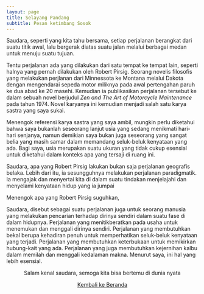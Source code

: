 ```yaml
---
layout: page
title: Selayang Pandang
subtitle: Pesan ketimbang Sosok
---
```


Saudara, seperti yang kita tahu bersama, setiap perjalanan berangkat dari suatu titik awal,
lalu bergerak diatas suatu jalan melalui berbagai medan untuk menuju suatu tujuan.

Tentu perjalanan ada yang dilakukan dari satu tempat ke tempat lain, 
seperti halnya yang pernah dilakukan oleh Robert Pirsig.
Seorang novelis filosofis yang melakukan perjlanan dari Minnessota ke Montana melalui Dakota
dengan mengendarai sepeda motor miliknya pada awal pertengahan paruh ke dua abad ke 20 masehi.
Kemudian ia publikasikan perjalanan tersebut ke dalam sebuah novel 
berjudul <i>Zen and The Art of Motorcycle Maintenance</i> pada tahun 1974.
Novel karyanya ini kemudian menjadi salah satu karya sastra yang saya sukai.

Menengok referensi karya sastra yang saya ambil, mungkin perlu diketahui bahwa 
saya bukanlah seseorang lanjut usia yang sedang menikmati hari-hari senjanya,
namun demikian saya bukan juga seseorang yang sangat belia
yang masih samar dalam memandang seluk-beluk kenyataan yang ada. 
Bagi saya, usia merupakan suatu ukuran yang tidak cukup esensial
untuk diketahui dalam konteks apa yang tersaji di ruang ini.

Saudara, apa yang Robert Pirsig lakukan bukan saja perjalanan geografis belaka.
Lebih dari itu, ia sesungguhnya melakukan perjalanan paradigmatik.
Ia mengajak dan menyertai kita di dalam suatu tindakan
menjelajahi dan menyelami kenyataan hidup yang ia jumpai   

Menengok apa yang Robert Pirsig suguhkan, 

Saudara, disebut sebagai suatu perjalanan juga untuk seorang manusia
yang melakukan pencarian terhadap dirinya sendiri dalam suatu fase di dalam hidupnya.
Perjalanan yang menitikberatkan pada usaha untuk menemukan
dan menggali dirinya sendiri. Perjalanan yang membutuhkan bekal
berupa kehadiran penuh untuk memperhatikan seluk-beluk kenyataan yang terjadi.
Perjalanan yang membutuhkan keterbukaan untuk memikirkan hubung-kait yang ada.
Perjalanan yang juga membutuhkan kejernihan kalbu dalam memilah dan menggali kedalaman makna.
Menurut saya, ini hal yang lebih esensial.

<p style="text-align:center;">Salam kenal saudara, semoga kita bisa bertemu di dunia nyata</p>

<p style="text-align:center;">
  <a href="https://laminseima.github.io/beranda/">Kembali ke Beranda</a>
</p>
